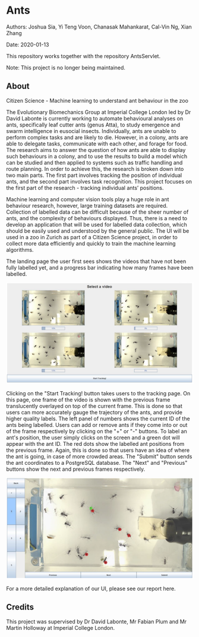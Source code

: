 # Ants

Authors: Joshua Sia, Yi Teng Voon, Chanasak Mahankarat, Cal-Vin Ng, Xian Zhang

Date: 2020-01-13

This repository works together with the repository AntsServlet.

Note: This project is no longer being maintained.

## About

Citizen Science - Machine learning to understand ant behaviour in the zoo

The Evolutionary Biomechanics Group at Imperial College London led by Dr David Labonte is currently working to automate behavioural analyses on ants, specifically leaf cutter ants (genus Atta), to study emergence and swarm intelligence in eusocial insects. Individually, ants are unable to perform complex tasks and are likely to die. However, in a colony, ants are able to delegate tasks, communicate with each other, and forage for food. The research aims to answer the question of how ants are able to display such behaviours in a colony, and to use the results to build a model which can be studied and then applied to systems such as traffic handling and route planning. In order to achieve this, the research is broken down into two main parts. The first part involves tracking the position of individual ants, and the second part involves task recognition. This project focuses on the first part of the research - tracking individual ants’ positions.

Machine learning and computer vision tools play a huge role in ant behaviour research, however, large training datasets are required. Collection of labelled data can be difficult because of the sheer number of ants, and the complexity of behaviours displayed. Thus, there is a need to develop an application that will be used for labelled data collection, which should be easily used and understood by the general public. The UI will be used in a zoo in Zurich as part of a Citizen Science project, in order to collect more data efficiently and quickly to train the machine learning algorithms.

The landing page the user first sees shows the videos that have not been fully labelled yet, and a progress bar indicating how many frames have been labelled.

![landing-page](https://github.com/joshsia/Ants/blob/main/ui_images/landing-page.png)

Clicking on the "Start Tracking! button takes users to the tracking page. On this page, one frame of the video is shown with the previous frame translucently overlayed on top of the current frame. This is done so that users can more accurately gauge the trajectory of the ants, and provide higher quality labels. The left panel of numbers shows the current ID of the ants being labelled. Users can add or remove ants if they come into or out of the frame respectively by clicking on the "+" or "-" buttons. To label an ant's position, the user simply clicks on the screen and a green dot will appear with the ant ID. The red dots show the labelled ant positions from the previous frame. Again, this is done so that users have an idea of where the ant is going, in case of more crowded areas. The "Submit" button sends the ant coordinates to a PostgreSQL database. The "Next" and "Previous" buttons show the next and previous frames respectively.

![landing-page](https://github.com/joshsia/Ants/blob/main/ui_images/tracking-page.png)

For a more detailed explanation of our UI, please see our report here.

## Credits
This project was supervised by Dr David Labonte, Mr Fabian Plum and Mr Martin Holloway at Imperial College London.
